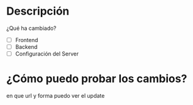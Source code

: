 # Descripción
¿Qué ha cambiado?

- [ ] Frontend
- [ ] Backend
- [ ] Configuración del Server

# ¿Cómo puedo probar los cambios?
en que url y forma puedo ver el update
